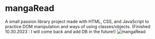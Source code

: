 # mangaRead
A small passion library project made with HTML, CSS, and JavaScript to practice DOM manipulation and ways of using classes/objects.
(Finished 10.30.2023 : I will come back and add DB in the future!)
![mangaRead](https://github.com/thaph03/mangaRead/assets/107070673/35809d77-edc0-4c52-8ad0-5ae899f1086e)


